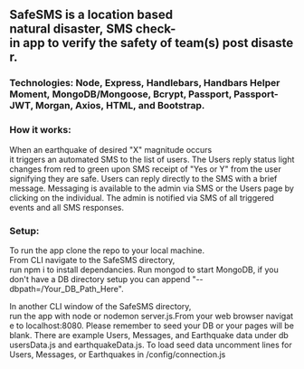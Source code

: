 ## SafeSMS is a location based natural disaster, SMS check-in app to verify the safety of team(s) post disaster. 

### Technologies: Node, Express, Handlebars, Handbars Helper Moment, MongoDB/Mongoose, Bcrypt, Passport, Passport-JWT, Morgan, Axios, HTML, and Bootstrap.

### How it works:
When an earthquake of desired "X" magnitude occurs it triggers an automated SMS to the list of users. The Users reply status light changes from red to green upon SMS receipt of "Yes or Y" from the user signifying they are safe. Users can reply directly to the SMS with a brief message. Messaging is available to the admin via SMS or the Users page by clicking on the individual. The admin is notified via SMS of all triggered events and all SMS responses.

### Setup:
To run the app clone the repo to your local machine. From CLI navigate to the SafeSMS directory, run npm i to install dependancies. Run mongod to start MongoDB, if you don't have a DB directory setup you can append "--dbpath=/Your_DB_Path_Here". 

In another CLI window of the SafeSMS directory, run the app with node or nodemon server.js.From your web browser navigate to localhost:8080. Please remember to seed your DB or your pages will be blank. 
There are example Users, Messages, and Earthquake data under db usersData.js and earthquakeData.js.
To load seed data uncomment lines for Users, Messages, or Earthquakes in /config/connection.js 